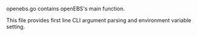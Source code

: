 openebs.go contains openEBS's main function.

This file provides first line CLI argument parsing and environment variable setting.
